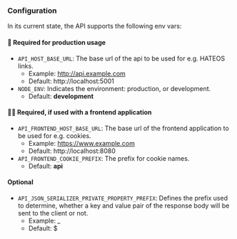 ### Configuration
In its current state, the API supports the following env vars:

#### 💫 Required for production usage
- `API_HOST_BASE_URL`: The base url of the api to be used for e.g. HATEOS links. 
  - Example: http://api.example.com
  - Default: http://localhost:5001
- `NODE_ENV`: Indicates the environment: production, or development.
  - Default: **development**

#### 👩‍💻 Required, if used with a frontend application
- `API_FRONTEND_HOST_BASE_URL`: The base url of the frontend application to be used for e.g. cookies. 
  - Example: https://www.example.com
  - Default: http://localhost:8080
- `API_FRONTEND_COOKIE_PREFIX`: The prefix for cookie names. 
  - Default: **api**

#### Optional
- `API_JSON_SERIALIZER_PRIVATE_PROPERTY_PREFIX`: Defines the prefix used to determine, whether a key and value pair of the response body will be sent to the client or not.
  - Example: _
  - Default: $